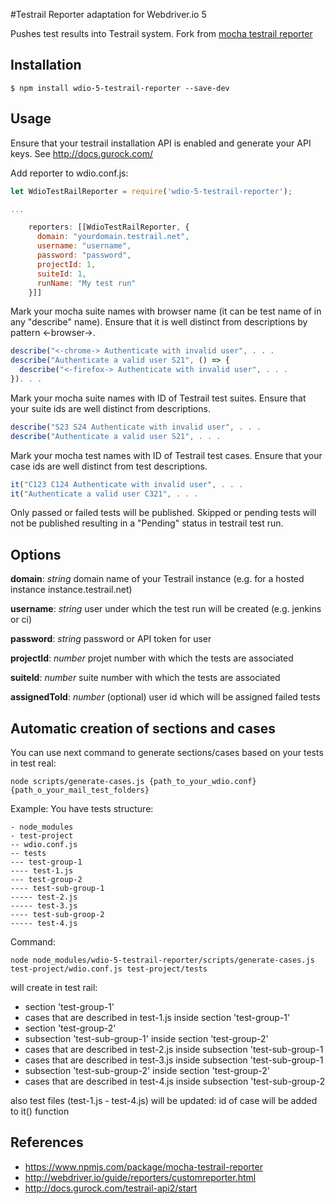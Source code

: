 #Testrail Reporter adaptation for Webdriver.io 5

Pushes test results into Testrail system.
Fork from [mocha testrail reporter](https://www.npmjs.com/package/mocha-testrail-reporter)

## Installation

```shell
$ npm install wdio-5-testrail-reporter --save-dev
```

## Usage
Ensure that your testrail installation API is enabled and generate your API keys. See http://docs.gurock.com/

Add reporter to wdio.conf.js:

```Javascript
let WdioTestRailReporter = require('wdio-5-testrail-reporter');

...

    reporters: [[WdioTestRailReporter, {
      domain: "yourdomain.testrail.net",
      username: "username",
      password: "password",
      projectId: 1,
      suiteId: 1,
      runName: "My test run"
    }]]
```
Mark your mocha suite names with browser name (it can be test name of in any "describe" name). Ensure that it is well distinct from descriptions by pattern <-browser->.
 
```Javascript
describe("<-chrome-> Authenticate with invalid user", . . .
describe("Authenticate a valid user S21", () => {
  describe("<-firefox-> Authenticate with invalid user", . . .
}). . .
```

Mark your mocha suite names with ID of Testrail test suites. Ensure that your suite ids are well distinct from descriptions.
 
```Javascript
describe("S23 S24 Authenticate with invalid user", . . .
describe("Authenticate a valid user S21", . . .
```

Mark your mocha test names with ID of Testrail test cases. Ensure that your case ids are well distinct from test descriptions.
 
```Javascript
it("C123 C124 Authenticate with invalid user", . . .
it("Authenticate a valid user C321", . . .
```

Only passed or failed tests will be published. Skipped or pending tests will not be published resulting in a "Pending" status in testrail test run.

## Options

**domain**: *string* domain name of your Testrail instance (e.g. for a hosted instance instance.testrail.net)

**username**: *string* user under which the test run will be created (e.g. jenkins or ci)

**password**: *string* password or API token for user

**projectId**: *number* projet number with which the tests are associated

**suiteId**: *number* suite number with which the tests are associated

**assignedToId**: *number* (optional) user id which will be assigned failed tests

## Automatic creation of sections and cases
You can use next command to generate sections/cases based on your tests in test real:
```shell
node scripts/generate-cases.js {path_to_your_wdio.conf} {path_o_your_mail_test_folders}
```
Example:
You have tests structure:
```
- node_modules
- test-project
-- wdio.conf.js
-- tests
--- test-group-1
---- test-1.js
--- test-group-2
---- test-sub-group-1
----- test-2.js
----- test-3.js
---- test-sub-groop-2
----- test-4.js
```
Command:
```shell
node node_modules/wdio-5-testrail-reporter/scripts/generate-cases.js test-project/wdio.conf.js test-project/tests
```
will create in test rail:
- section 'test-group-1'
- cases that are described in test-1.js inside section 'test-group-1'
- section 'test-group-2'
- subsection 'test-sub-group-1' inside section 'test-group-2'
- cases that are described in test-2.js inside subsection 'test-sub-group-1
- cases that are described in test-3.js inside subsection 'test-sub-group-1
- subsection 'test-sub-group-2' inside section 'test-group-2'
- cases that are described in test-4.js inside subsection 'test-sub-group-2

also test files (test-1.js - test-4.js) will be updated: id of case will be added to it() function

## References
- https://www.npmjs.com/package/mocha-testrail-reporter
- http://webdriver.io/guide/reporters/customreporter.html
- http://docs.gurock.com/testrail-api2/start